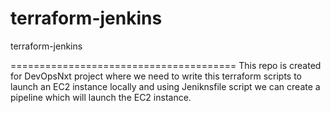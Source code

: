 # terraform-jenkins
terraform-jenkins

=======================================
This repo is created for DevOpsNxt project where we need to write this terraform scripts to launch an EC2 instance locally and using Jeniknsfile script we can create a pipeline which will launch the EC2 instance. 
